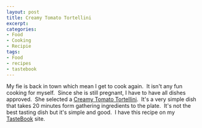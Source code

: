 ```yaml
---
layout: post
title: Creamy Tomato Tortellini
excerpt:
categories:
- Food
- Cooking
- Recipie
tags:
- Food
- recipes
- tastebook
---
```

My fie is back in town which mean I get to cook again.&nbsp; It isn't any fun cooking for myself.&nbsp; Since she is still pregnant, I have to have all dishes approved.&nbsp; She selected a <a href="http://techcook.s3.amazonaws.com/creamy_tom_tor.jpg" target="_blank">Creamy Tomato Tortellini</a>.&nbsp; It's a very simple dish that takes 20 minutes form gathering ingredients to the plate.&nbsp; It's not the best tasting dish but it's simple and good.&nbsp; I have this recipe on my <a href="http://www.tastebook.com/" target="_blank">TasteBook</a> site.
